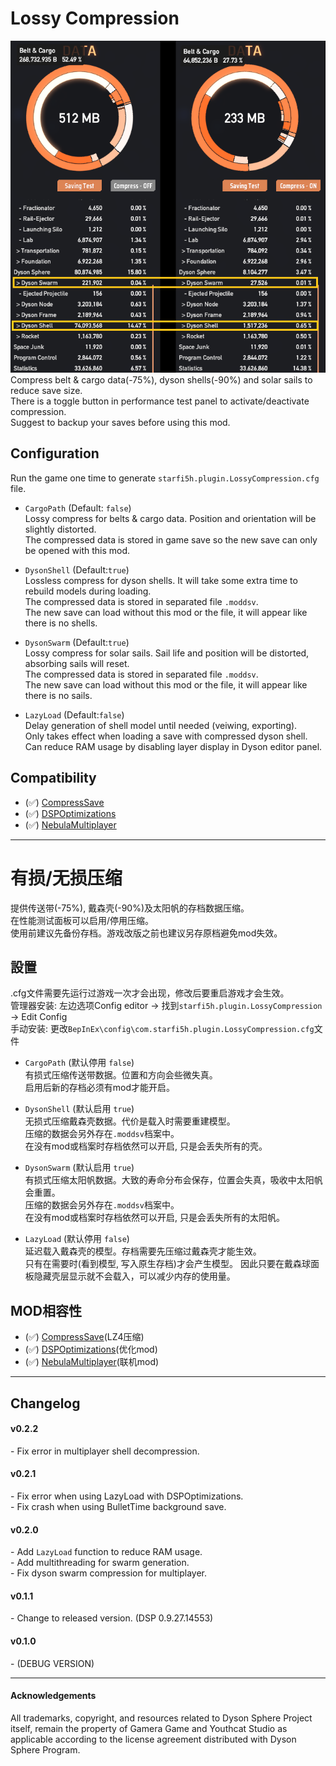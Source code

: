 # Lossy Compression  

![demo](https://raw.githubusercontent.com/starfi5h/DSP_Mod/master/LossyCompression/img/demo1.png)  
Compress belt & cargo data(-75%), dyson shells(-90%) and solar sails to reduce save size.  
There is a toggle button in performance test panel to activate/deactivate compression.  
Suggest to backup your saves before using this mod.   

## Configuration

Run the game one time to generate `starfi5h.plugin.LossyCompression.cfg` file.  

- `CargoPath` (Default: `false`)  
Lossy compress for belts & cargo data. Position and orientation will be slightly distorted.  
The compressed data is stored in game save so the new save can only be opened with this mod.   

- `DysonShell` (Default:`true`)  
Lossless compress for dyson shells. It will take some extra time to rebuild models during loading.  
The compressed data is stored in separated file `.moddsv`.  
The new save can load without this mod or the file, it will appear like there is no shells.  

- `DysonSwarm` (Default:`true`)  
Lossy compress for solar sails. Sail life and position will be distorted, absorbing sails will reset.   
The compressed data is stored in separated file `.moddsv`.  
The new save can load without this mod or the file, it will appear like there is no sails.  

- `LazyLoad` (Default:`false`)  
Delay generation of shell model until needed (veiwing, exporting).  
Only takes effect when loading a save with compressed dyson shell.  
Can reduce RAM usage by disabling layer display in Dyson editor panel.  

## Compatibility  

- (✅) [CompressSave](https://dsp.thunderstore.io/package/soarqin/CompressSave/)  
- (✅) [DSPOptimizations](https://dsp.thunderstore.io/package/Selsion/DSPOptimizations/)  
- (✅) [NebulaMultiplayer](https://dsp.thunderstore.io/package/nebula/NebulaMultiplayerMod/)  

----
# 有损/无损压缩

提供传送带(-75%), 戴森壳(-90%)及太阳帆的存档数据压缩。  
在性能测试面板可以启用/停用压缩。  
使用前建议先备份存档。游戏改版之前也建议另存原档避免mod失效。  

## 設置
.cfg文件需要先运行过游戏一次才会出现，修改后要重启游戏才会生效。  
管理器安装: 左边选项Config editor -> 找到`starfi5h.plugin.LossyCompression` -> Edit Config  
手动安装: 更改`BepInEx\config\com.starfi5h.plugin.LossyCompression.cfg`文件  
  
- `CargoPath` (默认停用 `false`)  
有损式压缩传送带数据。位置和方向会些微失真。   
启用后新的存档必须有mod才能开启。   

- `DysonShell` (默认启用 `true`)  
无损式压缩戴森壳数据。代价是载入时需要重建模型。  
压缩的数据会另外存在`.moddsv`档案中。  
在没有mod或档案时存档依然可以开启, 只是会丢失所有的壳。  

- `DysonSwarm` (默认启用 `true`)  
有损式压缩太阳帆数据。大致的寿命分布会保存，位置会失真，吸收中太阳帆会重置。  
压缩的数据会另外存在`.moddsv`档案中。  
在没有mod或档案时存档依然可以开启, 只是会丢失所有的太阳帆。  

- `LazyLoad` (默认停用 `false`)  
延迟载入戴森壳的模型。存档需要先压缩过戴森壳才能生效。  
只有在需要时(看到模型, 写入原生存档)才会产生模型。
因此只要在戴森球面板隐藏壳层显示就不会载入，可以减少内存的使用量。  


## MOD相容性  

- (✅) [CompressSave](https://dsp.thunderstore.io/package/soarqin/CompressSave/)(LZ4压缩)  
- (✅) [DSPOptimizations](https://dsp.thunderstore.io/package/Selsion/DSPOptimizations/)(优化mod)  
- (✅) [NebulaMultiplayer](https://dsp.thunderstore.io/package/nebula/NebulaMultiplayerMod/)(联机mod)

----

## Changelog

#### v0.2.2
\- Fix error in multiplayer shell decompression.  

#### v0.2.1
\- Fix error when using LazyLoad with DSPOptimizations.  
\- Fix crash when using BulletTime background save.  

#### v0.2.0  
\- Add `LazyLoad` function to reduce RAM usage.  
\- Add multithreading for swarm generation.  
\- Fix dyson swarm compression for multiplayer.  

#### v0.1.1
\- Change to released version. (DSP 0.9.27.14553)  

#### v0.1.0  
\- (DEBUG VERSION)  

----

#### Acknowledgements
All trademarks, copyright, and resources related to Dyson Sphere Project itself, remain the property of Gamera Game and Youthcat Studio as applicable according to the license agreement distributed with Dyson Sphere Program.  